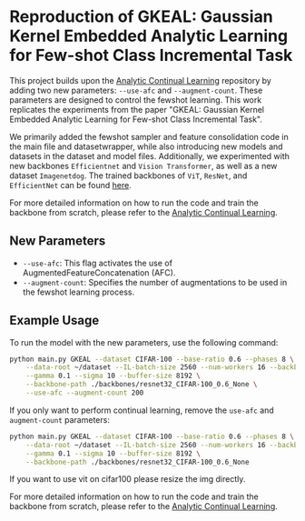 # Reproduction of GKEAL: Gaussian Kernel Embedded Analytic Learning for Few-shot Class Incremental Task

This project builds upon the [Analytic Continual Learning](https://github.com/ZHUANGHP/Analytic-continual-learning) repository by adding two new parameters: `--use-afc` and `--augment-count`. These parameters are designed to control the fewshot learning. This work replicates the experiments from the paper "GKEAL: Gaussian Kernel Embedded Analytic Learning for Few-shot Class Incremental Task".

We primarily added the fewshot sampler and feature consolidation code in the main file and datasetwrapper, while also introducing new models and datasets in the dataset and model files. Additionally, we experimented with new backbones `Efficientnet` and `Vision Transformer`, as well as a new dataset `Imagenetdog`. The trained backbones of `ViT`, `ResNet`, and `EfficientNet` can be found [here](https://drive.google.com/file/d/1LCrX_Gz-AodRoRSbxWNX9o3w5Asc5BXV/view?usp=sharing).


For more detailed information on how to run the code and train the backbone from scratch, please refer to the [Analytic Continual Learning](https://github.com/ZHUANGHP/Analytic-continual-learning).


## New Parameters
- `--use-afc`: This flag activates the use of AugmentedFeatureConcatenation (AFC).
- `--augment-count`: Specifies the number of augmentations to be used in the fewshot learning process.

## Example Usage

To run the model with the new parameters, use the following command:

```bash
python main.py GKEAL --dataset CIFAR-100 --base-ratio 0.6 --phases 8 \
    --data-root ~/dataset --IL-batch-size 2560 --num-workers 16 --backbone resnet32 \
    --gamma 0.1 --sigma 10 --buffer-size 8192 \
    --backbone-path ./backbones/resnet32_CIFAR-100_0.6_None \
    --use-afc --augment-count 200
```

If you only want to perform continual learning, remove the `use-afc` and `augment-count` parameters:

```bash
python main.py GKEAL --dataset CIFAR-100 --base-ratio 0.6 --phases 8 \
    --data-root ~/dataset --IL-batch-size 2560 --num-workers 16 --backbone resnet32 \
    --gamma 0.1 --sigma 10 --buffer-size 8192 \
    --backbone-path ./backbones/resnet32_CIFAR-100_0.6_None
```
If you want to use vit on cifar100 please resize the img directly.

For more detailed information on how to run the code and train the backbone from scratch, please refer to the [Analytic Continual Learning](https://github.com/ZHUANGHP/Analytic-continual-learning).

